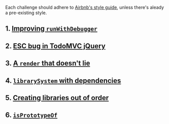 Each challenge should adhere to [Airbnb's style guide](https://github.com/airbnb/javascript/tree/es5-deprecated/es5), unless there's aleady a pre-existing style.

## 1. [Improving `runWithDebugger`](https://github.com/gordonmzhu/beasts/issues/2)

## 2. [ESC bug in TodoMVC jQuery](https://github.com/gordonmzhu/beasts/issues/5)

## 3. [A `render` that doesn't lie](https://github.com/gordonmzhu/beasts/issues/6)

## 4. [`librarySystem` with dependencies](https://github.com/gordonmzhu/beasts/issues/1)

## 5. [Creating libraries out of order](https://github.com/gordonmzhu/beasts/issues/3)

## 6. [`isPrototypeOf`](https://github.com/gordonmzhu/beasts/issues/4)
